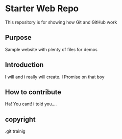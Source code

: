 # Starter Web Repo

This repository is for showing how Git and GitHub work

## Purpose

Sample website with plenty of files for demos

## Introduction

I will and i really will create. I Promise on that boy

## How to contribute

Ha! You cant!
i told you....

## copyright

.git trainig

